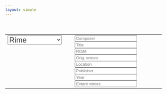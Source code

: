 ```yaml
---
layout: simple
---
```


<style>

.genre {
	font-size: 18pt;
	color: #333;
}

</style>


<table style="padding-top:40px; padding-bottom:40px" width="100%">
<tr><td style="width:200px; vertical-align:top">
<select class="genre">
	<option value="rime">Rime</option>
	<option value="aminta">Aminta</option>
	<option value="gerusalemme">Gerusalemme</option>
</select>
<br>
<div id="work-count"></div>
</td><td style="vertical-align:top">
<input style="width:200px;" placeholder="Composer" id="browse-composer" value="" />
<input style="width:200px;" placeholder="Title" id="browse-title" value="" />
<input style="width:200px;" placeholder="RISM" id="browse-rism" value="" />
<input style="width:200px;" placeholder="Orig. voices" id="browse-ovoices" value="" />
<br>
<input style="width:200px;" placeholder="Location" id="browse-location" value="" />
<input style="width:200px;" placeholder="Publisher" id="browse-publisher" value="" />
<input style="width:200px;" placeholder="Year" id="browse-year" value="" />
<input style="width:200px;" placeholder="Extant voices" id="browse-evoices" value="" />
</td>
</tr>
</table>

<div id="browse-results">

</div>

